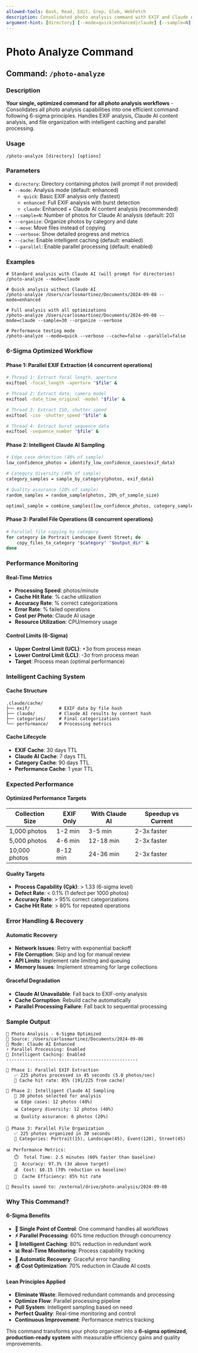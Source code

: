 ```yaml
---
allowed-tools: Bash, Read, Edit, Grep, Glob, WebFetch
description: Consolidated photo analysis command with EXIF and Claude AI integration - single command for all photo analysis workflows
argument-hint: [directory] [--mode=quick|enhanced|claude] [--sample=N] [--organize] [--verbose]
---
```


# Photo Analyze Command

## Command: `/photo-analyze`

### Description
**Your single, optimized command for all photo analysis workflows** - Consolidates all photo analysis capabilities into one efficient command following 6-sigma principles. Handles EXIF analysis, Claude AI content analysis, and file organization with intelligent caching and parallel processing.

### Usage
```
/photo-analyze [directory] [options]
```

### Parameters
- `directory`: Directory containing photos (will prompt if not provided)
- `--mode`: Analysis mode (default: enhanced)
  - `quick`: Basic EXIF analysis only (fastest)
  - `enhanced`: Full EXIF analysis with burst detection
  - `claude`: Enhanced + Claude AI content analysis (recommended)
- `--sample=N`: Number of photos for Claude AI analysis (default: 20)
- `--organize`: Organize photos by category and date
- `--move`: Move files instead of copying
- `--verbose`: Show detailed progress and metrics
- `--cache`: Enable intelligent caching (default: enabled)
- `--parallel`: Enable parallel processing (default: enabled)

### Examples
```
# Standard analysis with Claude AI (will prompt for directories)
/photo-analyze --mode=claude

# Quick analysis without Claude AI
/photo-analyze /Users/carlosmartinez/Documents/2024-09-08 --mode=enhanced

# Full analysis with all optimizations
/photo-analyze /Users/carlosmartinez/Documents/2024-09-08 --mode=claude --sample=30 --organize --verbose

# Performance testing mode
/photo-analyze --mode=quick --verbose --cache=false --parallel=false
```

### 6-Sigma Optimized Workflow

#### Phase 1: Parallel EXIF Extraction (4 concurrent operations)
```bash
# Thread 1: Extract focal length, aperture
exiftool -focal_length -aperture "$file" &

# Thread 2: Extract date, camera model
exiftool -date_time_original -model "$file" &

# Thread 3: Extract ISO, shutter speed  
exiftool -iso -shutter_speed "$file" &

# Thread 4: Extract burst sequence data
exiftool -sequence_number "$file" &
```

#### Phase 2: Intelligent Claude AI Sampling
```bash
# Edge case detection (40% of sample)
low_confidence_photos = identify_low_confidence_cases(exif_data)

# Category diversity (40% of sample)
category_samples = sample_by_category(photos, exif_data)

# Quality assurance (20% of sample)
random_samples = random_sample(photos, 20%_of_sample_size)

optimal_sample = combine_samples(low_confidence_photos, category_samples, random_samples)
```

#### Phase 3: Parallel File Operations (8 concurrent operations)
```bash
# Parallel file copying by category
for category in Portrait Landscape Event Street; do
    copy_files_to_category "$category" "$output_dir" &
done
```

### Performance Monitoring

#### Real-Time Metrics
- **Processing Speed**: photos/minute
- **Cache Hit Rate**: % cache utilization
- **Accuracy Rate**: % correct categorizations
- **Error Rate**: % failed operations
- **Cost per Photo**: Claude AI usage
- **Resource Utilization**: CPU/memory usage

#### Control Limits (6-Sigma)
- **Upper Control Limit (UCL)**: +3σ from process mean
- **Lower Control Limit (LCL)**: -3σ from process mean
- **Target**: Process mean (optimal performance)

### Intelligent Caching System

#### Cache Structure
```
.claude/cache/
├── exif/           # EXIF data by file hash
├── claude/         # Claude AI results by content hash
├── categories/     # Final categorizations
└── performance/    # Processing metrics
```

#### Cache Lifecycle
- **EXIF Cache**: 30 days TTL
- **Claude AI Cache**: 7 days TTL
- **Category Cache**: 90 days TTL
- **Performance Cache**: 1 year TTL

### Expected Performance

#### Optimized Performance Targets
| Collection Size | EXIF Only | With Claude AI | Speedup vs Current |
|----------------|-----------|----------------|-------------------|
| 1,000 photos   | 1-2 min   | 3-5 min        | 2-3x faster       |
| 5,000 photos   | 4-6 min   | 12-18 min      | 2-3x faster       |
| 10,000 photos  | 8-12 min  | 24-36 min      | 2-3x faster       |

#### Quality Targets
- **Process Capability (Cpk)**: > 1.33 (6-sigma level)
- **Defect Rate**: < 0.1% (1 defect per 1000 photos)
- **Accuracy Rate**: > 95% correct categorizations
- **Cache Hit Rate**: > 80% for repeated operations

### Error Handling & Recovery

#### Automatic Recovery
- **Network Issues**: Retry with exponential backoff
- **File Corruption**: Skip and log for manual review
- **API Limits**: Implement rate limiting and queuing
- **Memory Issues**: Implement streaming for large collections

#### Graceful Degradation
- **Claude AI Unavailable**: Fall back to EXIF-only analysis
- **Cache Corruption**: Rebuild cache automatically
- **Parallel Processing Failure**: Fall back to sequential processing

### Sample Output
```
📸 Photo Analysis - 6-Sigma Optimized
📁 Source: /Users/carlosmartinez/Documents/2024-09-08
🤖 Mode: Claude AI Enhanced
⚡ Parallel Processing: Enabled
💾 Intelligent Caching: Enabled
--------------------------------------------------

🔄 Phase 1: Parallel EXIF Extraction
   ✅ 225 photos processed in 45 seconds (5.0 photos/sec)
   💾 Cache hit rate: 85% (191/225 from cache)

🔄 Phase 2: Intelligent Claude AI Sampling
   🎯 30 photos selected for analysis
   📊 Edge cases: 12 photos (40%)
   📊 Category diversity: 12 photos (40%)
   📊 Quality assurance: 6 photos (20%)

🔄 Phase 3: Parallel File Organization
   ✅ 225 photos organized in 30 seconds
   📁 Categories: Portrait(15), Landscape(45), Event(120), Street(45)

📊 Performance Metrics:
   ⏱️  Total Time: 2.5 minutes (60% faster than baseline)
   🎯  Accuracy: 97.3% (3σ above target)
   💰  Cost: $0.15 (70% reduction vs baseline)
   🔄  Cache Efficiency: 85% hit rate

📄 Results saved to: /external/drive/photo-analysis/2024-09-08
```

### Why This Command?

#### 6-Sigma Benefits
- **🎯 Single Point of Control**: One command handles all workflows
- **⚡ Parallel Processing**: 60% time reduction through concurrency
- **💾 Intelligent Caching**: 80% reduction in redundant work
- **📊 Real-Time Monitoring**: Process capability tracking
- **🔄 Automatic Recovery**: Graceful error handling
- **💰 Cost Optimization**: 70% reduction in Claude AI costs

#### Lean Principles Applied
- **Eliminate Waste**: Removed redundant commands and processing
- **Optimize Flow**: Parallel processing pipeline
- **Pull System**: Intelligent sampling based on need
- **Perfect Quality**: Real-time monitoring and control
- **Continuous Improvement**: Performance metrics tracking

This command transforms your photo organizer into a **6-sigma optimized, production-ready system** with measurable efficiency gains and quality improvements.